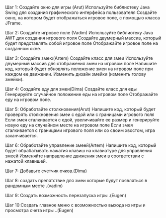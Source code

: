 Шаг 1: Создайте окно для игры (Arut)
Используйте библиотеку Java Swing для создания графического интерфейса пользователя
Создайте окно, на котором будет отображаться игровое поле, с помощью класса JFrame.


Шаг 2: Создайте игровое полe (Vadim)
Используйте библиотеку Java AWT для создания игрового поля
Создайте двумерный массив, который будет представлять собой игровое поле
Отображайте игровое поле на созданном окне.

Шаг 3: Создайте змею(Artem)
Создайте класс для змеи
Используйте двумерный массив для отображения змеи на игровом поле
Напишите код, который будет обновлять положение змеи на игровом поле при каждом ее движении.
Изменить дизайн змейки (изменить голову змейки).

Шаг 4: Создайте еду для змеи(Dima)
Создайте класс для еды
Генерируйте случайное положение еды на игровом поле
Отображайте еду на игровом поле.

Шаг 5: Обработайте столкновения(Arut)
Напишите код, который будет проверять столкновения змеи с едой или с границами игрового поля
Если змея сталкивается с едой, увеличивайте ее размер и генерируйте новую еду на случайном месте на игровом поле
Если змея сталкивается с границами игрового поля или со своим хвостом, игра заканчивается.

Шаг 6: Обработайте управление змеей(Artem)
Напишите код, который будет обрабатывать нажатия клавиш на клавиатуре для управления змеей
Изменяйте направление движения змеи в соответствии с нажатой клавишей.

Шаг 7: Добавьте счетчик очков.(Dima)

Шаг 8: создать  препятствие для змеи которые будут появляться в рандомным месте .(vadim)

Шаг 9: Создать возможность перезапуска игры .(Eugen)

Шаг 10:Создать главное меню с возможностью выхода из игры и просмотра счета игры ..(Eugen)


